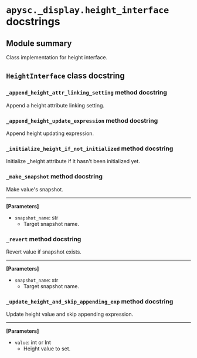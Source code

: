 # `apysc._display.height_interface` docstrings

## Module summary

Class implementation for height interface.

## `HeightInterface` class docstring

### `_append_height_attr_linking_setting` method docstring

Append a height attribute linking setting.

### `_append_height_update_expression` method docstring

Append height updating expression.

### `_initialize_height_if_not_initialized` method docstring

Initialize _height attribute if it hasn't been initialized yet.

### `_make_snapshot` method docstring

Make value's snapshot.<hr>

**[Parameters]**

- `snapshot_name`: str
  - Target snapshot name.

### `_revert` method docstring

Revert value if snapshot exists.<hr>

**[Parameters]**

- `snapshot_name`: str
  - Target snapshot name.

### `_update_height_and_skip_appending_exp` method docstring

Update height value and skip appending expression.<hr>

**[Parameters]**

- `value`: int or Int
  - Height value to set.